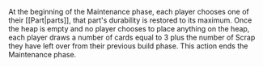 At the beginning of the Maintenance phase, each player chooses one of their [[Part|parts]], that part's durability is restored to its maximum. Once the heap is empty and no player chooses to place anything on the heap, each player draws a number of cards equal to 3 plus the number of Scrap they have left over from their previous build phase. This action ends the Maintenance phase.